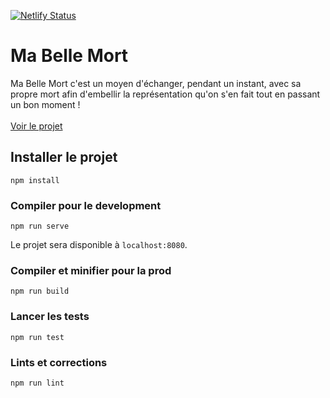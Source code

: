 [![Netlify Status](https://api.netlify.com/api/v1/badges/2327550e-3f43-473b-bb55-1a0858936ca5/deploy-status)](https://app.netlify.com/sites/mabellemort/deploys)

# Ma Belle Mort

Ma Belle Mort c'est un moyen d'échanger, pendant un instant, avec sa propre mort 
afin d'embellir la représentation qu'on s'en fait tout en passant un bon moment !
<br>
<br>
[Voir le projet](https://mabellemort.netlify.com)

## Installer le projet
```
npm install
```

### Compiler pour le development
```
npm run serve
```

Le projet sera disponible à `localhost:8080`.

### Compiler et minifier pour la prod
```
npm run build
```

### Lancer les tests
```
npm run test
```

### Lints et corrections
```
npm run lint
```
